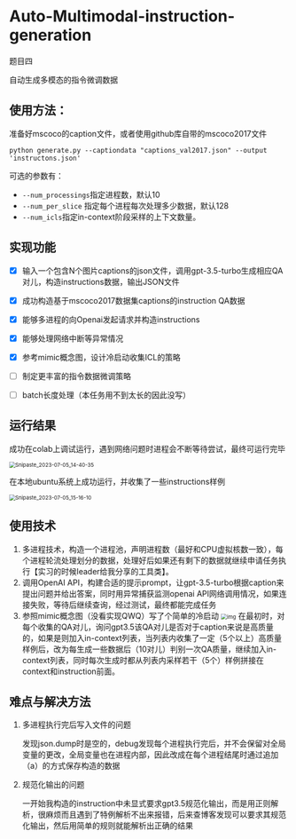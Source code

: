 # Auto-Multimodal-instruction-generation

题目四

自动生成多模态的指令微调数据

## 使用方法：

准备好mscoco的caption文件，或者使用github库自带的mscoco2017文件

```shell
python generate.py --captiondata "captions_val2017.json" --output 'instructons.json'
```

可选的参数有：

* `--num_processings`指定进程数，默认10
* `--num_per_slice` 指定每个进程每次处理多少数据，默认128
* `--num_icls`指定in-context阶段采样的上下文数量。


## 实现功能

- [x] 输入一个包含N个图片captions的json文件，调用gpt-3.5-turbo生成相应QA对儿，构造instructions数据，输出JSON文件
- [x] 成功构造基于mscoco2017数据集captions的instruction QA数据
- [x] 能够多进程的向Openai发起请求并构造instructions

- [x] 能够处理网络中断等异常情况
- [x] 参考mimic概念图，设计冷启动收集ICL的策略
- [ ] 制定更丰富的指令数据微调策略
- [ ] batch长度处理（本任务用不到太长的因此没写）



## 运行结果

成功在colab上调试运行，遇到网络问题时进程会不断等待尝试，最终可运行完毕

<img src="https://cdn.jsdelivr.net/gh/Darren-greenhand/Darren-greenhand-image@main/img/202307051541537.png" alt="Snipaste_2023-07-05_14-40-35" style="zoom:67%;" />

在本地ubuntu系统上成功运行，并收集了一些instructions样例

<img src="https://cdn.jsdelivr.net/gh/Darren-greenhand/Darren-greenhand-image@main/img/202307051541787.jpg" alt="Snipaste_2023-07-05_15-16-10" style="zoom:67%;" />

## 使用技术

1. 多进程技术，构造一个进程池，声明进程数（最好和CPU虚拟核数一致），每个进程轮流处理划分的数据，处理好后如果还有剩下的数据就继续申请任务执行【实习的时候leader给我分享的工具类】。
2. 调用OpenAI API，构建合适的提示prompt，让gpt-3.5-turbo根据caption来提出问题并给出答案，同时用异常捕获监测openai API网络调用情况，如果连接失败，等待后继续查询，经过测试，最终都能完成任务
3. 参照mimic概念图（没看实现QWQ）写了个简单的冷启动
   <img src="https://cdn.jsdelivr.net/gh/Darren-greenhand/Darren-greenhand-image@main/img/202307051549944.png" alt="img" style="zoom:67%;" />
   在最初时，对每个收集的QA对儿，询问gpt3.5该QA对儿是否对于caption来说是高质量的，如果是则加入in-context列表，当列表内收集了一定（5个以上）高质量样例后，改为每生成一些数据后（10对儿）判别一次QA质量，继续加入in-context列表，同时每次生成时都从列表内采样若干（5个）样例拼接在context和instruction前面。



## 难点与解决方法

1. 多进程执行完后写入文件的问题

   发现json.dump时是空的，debug发现每个进程执行完后，并不会保留对全局变量的更改，全局变量也在进程内部，因此改成在每个进程结尾时通过追加（a）的方式保存构造的数据

2. 规范化输出的问题

   一开始我构造的instruction中未显式要求gpt3.5规范化输出，而是用正则解析，很麻烦而且遇到了特例解析不出来报错，后来查博客发现可以要求其规范化输出，然后用简单的规则就能解析出正确的结果





